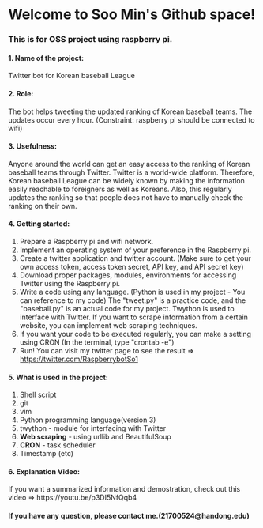 <h1>Welcome to Soo Min's Github space!</h1>

<h3>This is for OSS project using raspberry pi.</h3>

<h4>1. Name of the project:</h4> Twitter bot for Korean baseball League
<h4>2. Role:</h4> The bot helps tweeting the updated ranking of Korean baseball teams. The updates occur every hour.
(Constraint: raspberry pi should be connected to wifi)
<h4>3. Usefulness:</h4> Anyone around the world can get an easy access to the ranking of Korean baseball teams through Twitter. Twitter is a world-wide platform. Therefore, Korean baseball League can be widely known by making the information easily reachable to foreigners as well as Koreans.
Also, this regularly updates the ranking so that people does not have to manually check the ranking on their own.
<h4>4. Getting started:</h4> 

1. Prepare a Raspberry pi and wifi network.
2. Implement an operating system of your preference in the Raspberry pi.
3. Create a twitter application and twitter account.
(Make sure to get your own access token, access token secret, API key, and API secret key)
4. Download proper packages, modules, environments for accessing Twitter using the Raspberry pi.
5. Write a code using any language. 
(Python is used in my project - You can reference to my code)
The "tweet.py" is a practice code, and the "baseball.py" is an actual code for my project. Twython is used to interface with Twitter. If you want to scrape information from a certain website, you can implement web scraping techniques.
6. If you want your code to be executed regularly, you can make a setting using CRON (In the terminal, type "crontab -e") 
7. Run!
You can visit my twitter page to see the result => https://twitter.com/RaspberrybotSo1
<h4>5. What is used in the project:</h4>

1. Shell script
2. git
3. vim
4. Python programming language(version 3)
5. twython - module for interfacing with Twitter
6. **Web scraping** - using urllib and BeautifulSoup
7. **CRON** - task scheduler
8. Timestamp
(etc)
<h4>6. Explanation Video:</h4> If you want a summarized information and demostration, check out this video => https://youtu.be/p3DI5NfQqb4
<h4>If you have any question, please contact me.(21700524@handong.edu)</h4>
